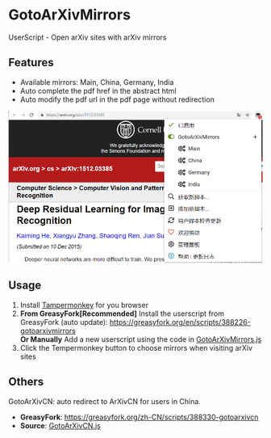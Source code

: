 # GotoArXivMirrors
UserScript - Open arXiv sites with arXiv mirrors

## Features
- Available mirrors: Main, China, Germany, India
- Auto complete the pdf href in the abstract html
- Auto modify the pdf url in the pdf page without redirection
  
![usage](./img/usage.png)

## Usage
1. Install [Tampermonkey](https://www.tampermonkey.net/) for you browser
2. **From GreasyFork[Recommended]** Install the userscript from GreasyFork (auto update): https://greasyfork.org/en/scripts/388226-gotoarxivmirrors  
**Or Manually** Add a new userscript using the code in [GotoArXivMirrors.js](./GotoArXivMirrors.js)
3. Click the Tempermonkey button to choose mirrors when visiting arXiv sites

## Others
GotoArXivCN: auto redirect to ArXivCN for users in China.  
- **GreasyFork**: https://greasyfork.org/zh-CN/scripts/388330-gotoarxivcn  
- **Source**: [GotoArXivCN.js](./GotoArXivCN.js)
